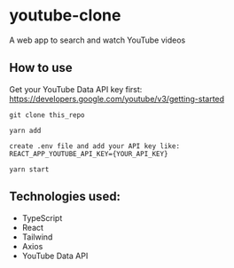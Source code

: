 # youtube-clone

A web app to search and watch YouTube videos

## How to use

Get your YouTube Data API key first: https://developers.google.com/youtube/v3/getting-started

```
git clone this_repo

yarn add

create .env file and add your API key like:
REACT_APP_YOUTUBE_API_KEY={YOUR_API_KEY}

yarn start
```

## Technologies used:

- TypeScript
- React
- Tailwind
- Axios
- YouTube Data API

